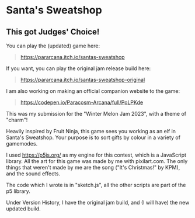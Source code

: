 # Santa's Sweatshop
## This got Judges' Choice!

You can play the (updated) game here:
> https://pararcana.itch.io/santas-sweatshop

If you want, you can play the original jam release build here:
> https://pararcana.itch.io/santas-sweatshop-original

I am also working on making an official companion website to the game:
> https://codepen.io/Paracosm-Arcana/full/PoLPKde

This was my submission for the "Winter Melon Jam 2023", with a theme of "charm"!

Heavily inspired by Fruit Ninja, this game sees you working as an elf in Santa's Sweatshop. Your purpose is to sort gifts by colour in a variety of gamemodes.

I used https://p5js.org/ as my engine for this contest, which is a JavaScript library. All the art for this game was made by me with pixilart.com. The only things that weren't made by me are the song ("It's Christmas!" by KPM), and the sound effects.

The code which I wrote is in "sketch.js", all the other scripts are part of the p5 library.

Under Version History, I have the original jam build, and (I will have) the new updated build.

